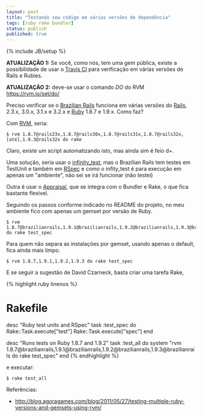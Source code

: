 ```yaml
---
layout: post
title: "Testando seu código em várias versões de dependência"
tags: [ruby rake bundler]
status: publish
published: true
---
```

{% include JB/setup %}

**ATUALIZAÇÃO 1:** Se você, como nós, tem uma gem pública, existe a possibilidade de usar o [Travis CI](http://travis-ci.org/tapajos/brazilian-rails) para verificação em várias versões de Rails e Rubies.

**ATUALIZAÇÃO 2:** deve-se usar o comando *DO* do RVM <https://rvm.io/set/do/>

Preciso verificar se o [Brazilian Rails](https://github.com/tapajos/brazilian-rails/) funciona em várias versões do [Rails](https://github.com/rails/rails/), 2.3.x, 3.0.x, 3.1.x e 3.2.x e [Ruby](http://ruby-lang.org/) 1.8.7 e 1.9.x. Como faz?

Com [RVM](https://rvm.io/), seria:

    $ rvm 1.8.7@rails23x,1.8.7@rails30x,1.8.7@rails31x,1.8.7@rails32x,[até],1.9.3@rails32x do rake

Claro, existe um script automatizando isto, mas ainda sim é feio d+.

Uma solução, seria usar o [infinity\_test](https://github.com/tomas-stefano/infinity_test), mas o Brazilian Rails tem testes em TestUnit e também em [RSpec](http://github.com/rspec/rspec) e como o infity\_test é para execução em apenas um "ambiente", não sei se irá funcionar (não testei)

Outra é usar o [Appraisal](https://github.com/thoughtbot/appraisal), que se integra com o Bundler e Rake, o que fica bastante flexível.

Seguindo os passos conforme indicado no README do projeto, no meu ambiente fico com apenas um gemset por versão de Ruby.

    $ rvm 1.8.7@brazilianrails,1.9.1@brazilianrails,1.9.2@brazilianrails,1.9.3@brazilianrails do rake test_spec

Para quem não separa as instalações por gemset, usando apenas o default, fica ainda mais limpo.

    $ rvm 1.8.7,1.9.1,1.9.2,1.9.3 do rake test_spec

E se seguir a sugestão de David Czarneck, basta criar uma tarefa Rake,

{% highlight ruby linenos %}
# Rakefile
desc "Ruby test units and RSpec"
task :test_spec do
  Rake::Task.execute["test"]
  Rake::Task.execute["spec"]
end

desc "Runs tests on Ruby 1.8.7 and 1.9.2"
task :test_all do
  system "rvm 1.8.7@brazilianrails,1.9.1@brazilianrails,1.9.2@brazilianrails,1.9.3@brazilianrails do rake test_spec"
end
{% endhighlight %}

e executar:

    $ rake test_all

Referências:

* <http://blog.agoragames.com/blog/2011/05/27/testing-multiple-ruby-versions-and-gemsets-using-rvm/>
